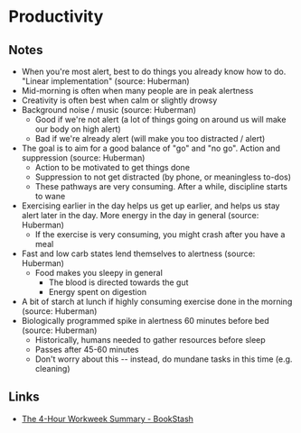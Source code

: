 # Productivity

## Notes

- When you're most alert, best to do things you already know how to do. "Linear implementation" (source: Huberman)
- Mid-morning is often when many people are in peak alertness
- Creativity is often best when calm or slightly drowsy
- Background noise / music (source: Huberman)
  - Good if we're not alert (a lot of things going on around us will make our body on high alert)
  - Bad if we're already alert (will make you too distracted / alert)
- The goal is to aim for a good balance of "go" and "no go". Action and suppression (source: Huberman)
  - Action to be motivated to get things done
  - Suppression to not get distracted (by phone, or meaningless to-dos)
  - These pathways are very consuming. After a while, discipline starts to wane
- Exercising earlier in the day helps us get up earlier, and helps us stay alert later in the day. More energy in the day in general (source: Huberman)
  - If the exercise is very consuming, you might crash after you have a meal
- Fast and low carb states lend themselves to alertness (source: Huberman)
  - Food makes you sleepy in general
    - The blood is directed towards the gut
    - Energy spent on digestion
- A bit of starch at lunch if highly consuming exercise done in the morning (source: Huberman)
- Biologically programmed spike in alertness 60 minutes before bed (source: Huberman)
  - Historically, humans needed to gather resources before sleep
  - Passes after 45-60 minutes
  - Don't worry about this -- instead, do mundane tasks in this time (e.g. cleaning)

## Links

- [The 4-Hour Workweek Summary - BookStash](https://bookstash.io/the-4-hour-workweek)

